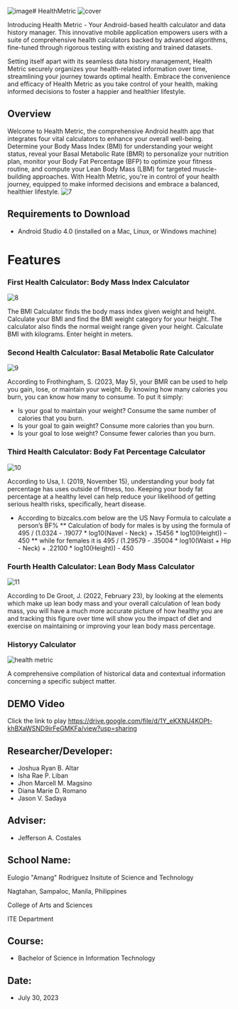 ![image](https://github.com/SadayaJason/MobaProject/assets/140939197/03a14b5a-ff0b-47a4-b3b3-4e0a86e3821e)# HealthMetric
![cover](https://github.com/SadayaJason/MobaProject/assets/140939197/51fe836e-1246-42aa-ab7e-7edffc762a4d)

Introducing Health Metric - Your Android-based health calculator and data history manager. This innovative mobile application empowers users with a suite of comprehensive health calculators backed by advanced algorithms, fine-tuned through rigorous testing with existing and trained datasets. 

Setting itself apart with its seamless data history management, Health Metric securely organizes your health-related information over time, streamlining your journey towards optimal health. Embrace the convenience and efficacy of Health Metric as you take control of your health, making informed decisions to foster a happier and healthier lifestyle.

## Overview
Welcome to Health Metric, the comprehensive Android health app that integrates four vital calculators to enhance your overall well-being. Determine your Body Mass Index (BMI) for understanding your weight status, reveal your Basal Metabolic Rate (BMR) to personalize your nutrition plan, monitor your Body Fat Percentage (BFP) to optimize your fitness routine, and compute your Lean Body Mass (LBM) for targeted muscle-building approaches. With Health Metric, you're in control of your health journey, equipped to make informed decisions and embrace a balanced, healthier lifestyle.
![7](https://github.com/SadayaJason/MobaProject/assets/140939197/92b9c0a2-8e71-4455-9c2b-28ac4406a5e0)


## Requirements to Download
* Android Studio 4.0 (installed on a Mac, Linux, or Windows machine)

# Features
### First Health Calculator: Body Mass Index Calculator
![8](https://github.com/SadayaJason/MobaProject/assets/140939197/298127bc-bc36-4a86-9eae-2fe667d82a68)

The BMI Calculator finds the body mass index given weight and height. Calculate your BMI and find the BMI weight category for your height. The calculator also finds the normal weight range given your height. Calculate BMI with kilograms. Enter height in meters.

### Second Health Calculator: Basal Metabolic Rate Calculator
![9](https://github.com/SadayaJason/MobaProject/assets/140939197/3f7b6aae-1e5b-4a13-996c-13124586e064)

According to Frothingham, S. (2023, May 5), your BMR can be used to help you gain, lose, or maintain your weight. By knowing how many calories you burn, you can know how many to consume. To put it simply: 
* Is your goal to maintain your weight? Consume the same number of calories that you burn.
* Is your goal to gain weight? Consume more calories than you burn.
* Is your goal to lose weight? Consume fewer calories than you burn.

### Third Health Calculator: Body Fat Percentage Calculator
![10](https://github.com/SadayaJason/MobaProject/assets/140939197/1d98e8fa-2ff0-40b6-b535-a41b6ba02dc3)

According to Usa, I. (2019, November 15), understanding your body fat percentage has uses outside of fitness, too. Keeping your body fat percentage at a healthy level can help reduce your likelihood of getting serious health risks, specifically, heart disease.

* According to bizcalcs.com below are the US Navy Formula to calculate a person’s BF%
** Calculation of body for males is by using the formula of 495 / (1.0324 - .19077 * log10(Navel - Neck) + .15456 * log10(Height)) – 450
** while for females it is 495 / (1.29579 - .35004 * log10(Waist + Hip - Neck) + .22100 * log10(Height)) - 450

### Fourth Health Calculator: Lean Body Mass Calculator
![11](https://github.com/SadayaJason/MobaProject/assets/140939197/b10e1dbd-e5e3-4524-a9eb-fca711ea7256)

According to De Groot, J. (2022, February 23), by looking at the elements which make up lean body mass and your overall calculation of lean body mass, you will have a much more accurate picture of how healthy you are and tracking this figure over time will show you the impact of diet and exercise on maintaining or improving your lean body mass percentage.

### Historyy Calculator  
![health metric](https://github.com/SadayaJason/MobaProject/assets/140939197/0a9bd15b-05d8-4752-9061-60b7ec7d3d07)

A comprehensive compilation of historical data and contextual information concerning a specific subject matter.


## DEMO Video
Click the link to play https://drive.google.com/file/d/1Y_eKXNU4KOPt-khBXaWSND9irFeGMKFa/view?usp=sharing


## Researcher/Developer:
* Joshua Ryan B. Altar
* Isha Rae P. Liban
* Jhon Marcell M. Magsino
* Diana Marie D. Romano
* Jason V. Sadaya

## Adviser: 
* Jefferson A. Costales

## School Name:
Eulogio "Amang" Rodriguez Insitute of Science and Technology

Nagtahan, Sampaloc, Manila, Philippines

College of Arts and Sciences

ITE Department

## Course: 
* Bachelor of Science in Information Technology

## Date: 
* July 30, 2023








